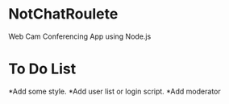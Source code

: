 NotChatRoulete
==============

Web Cam Conferencing App using Node.js


To Do List
==============
*Add some style.
*Add user list or login script.
*Add moderator